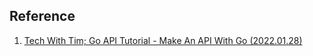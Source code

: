 ## Reference

1. [Tech With Tim; Go API Tutorial - Make An API With Go (2022.01.28)](https://youtu.be/bj77B59nkTQ)